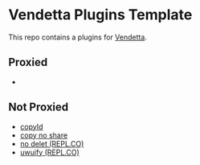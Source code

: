 # Vendetta Plugins Template
This repo contains a plugins for [Vendetta](https://github.com/vendetta-mod/Vendetta).

## Proxied
- 

## Not Proxied
- [copyId](https://Angelix1.github.io/V9_vendetta/copyId)
- [copy no share](https://Angelix1.github.io/V9_vendetta/copy-no-share)
- [no delet (REPL.CO)](https://c.coder9715.repl.co/plugin/nodelet)
- [uwuify (REPL.CO)](https://c.coder9715.repl.co/plugin/uwuify)

